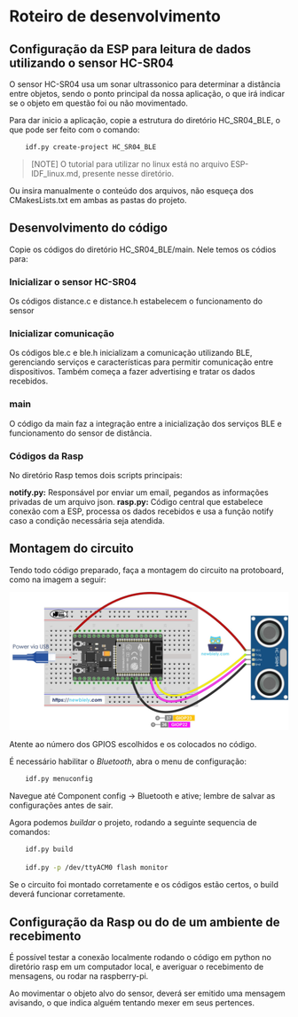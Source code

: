 # Roteiro de desenvolvimento

## Configuração da ESP para leitura de dados utilizando o sensor HC-SR04

O sensor HC-SR04 usa um sonar ultrassonico para determinar a distância entre objetos, sendo o ponto principal da nossa aplicação, o que irá indicar se o objeto em questão foi ou não movimentado.

Para dar inicio a aplicação, copie a estrutura do diretório HC_SR04_BLE, o que pode ser feito com o comando:

```bash
    idf.py create-project HC_SR04_BLE
 ``` 

> [NOTE]
> O tutorial para utilizar no linux está no arquivo ESP-IDF_linux.md, presente nesse diretório.

Ou insira manualmente o conteúdo dos arquivos, não esqueça dos CMakesLists.txt em ambas as pastas do projeto.

## Desenvolvimento do código

Copie os códigos do diretório HC_SR04_BLE/main. Nele temos os códios para:

### Inicializar o sensor HC-SR04

Os códigos distance.c e distance.h estabelecem o funcionamento do sensor

### Inicializar comunicação

Os códigos ble.c e ble.h inicializam a comunicação utilizando BLE, gerenciando serviços e características para permitir comunicação entre dispositivos. 
Também começa a fazer advertising e tratar os dados recebidos.

### main

O código da main faz a integração entre a inicialização dos serviços BLE e funcionamento do sensor de distância.

### Códigos da Rasp

No diretório Rasp temos dois scripts principais:

**notify.py:** Responsável por enviar um email, pegandos as informações privadas de um arquivo json.
**rasp.py:** Código central que estabelece conexão com a ESP, processa os dados recebidos e usa a função notify caso a condição necessária seja atendida.



## Montagem do circuito

Tendo todo código preparado, faça a montagem do circuito na protoboard, como na imagem a seguir:


![Montagem do circuito](esp32-ultrasonic-sensor-wiring-diagram.jpg) 


Atente ao número dos GPIOS escolhidos e os colocados no código.

É necessário habilitar o *Bluetooth*, abra o menu de configuração:

```bash
    idf.py menuconfig
 ``` 
 Navegue até Component config -> Bluetooth e ative; lembre de salvar as configurações antes de sair.

Agora podemos *buildar* o projeto, rodando a seguinte sequencia de comandos:

```bash
    idf.py build

    idf.py -p /dev/ttyACM0 flash monitor
```

Se o circuito foi montado corretamente e os códigos estão certos, o build deverá funcionar corretamente.


## Configuração da Rasp ou do de um ambiente de recebimento

É possível testar a conexão localmente rodando o código em python no diretório rasp em um computador local, e averiguar o recebimento de mensagens, ou rodar na raspberry-pi.

Ao movimentar o objeto alvo do sensor, deverá ser emitido uma mensagem avisando, o que indica alguém tentando mexer em seus pertences.
